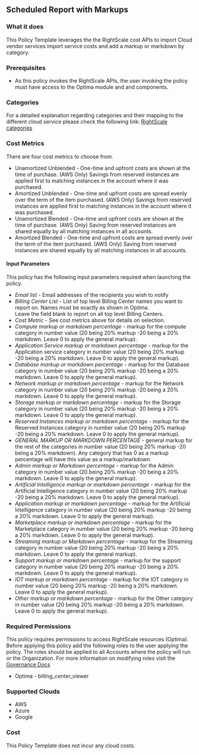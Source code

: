 ## Scheduled Report with Markups 

### What it does

This Policy Template leverages the the RightScale cost APIs to import Cloud vendor services import service costs and add a markup or markdown by category.   

### Prerequisites

- As this policy invokes the RightScale APIs, the user invoking the policy must have access to the Optima module and and components.

### Categories 
For a detailed explanation regarding categories and their mapping to the different cloud service please check the following link: [RightScale categories](https://helpnet.flexerasoftware.com/Optima/#helplibrary/RightScale_generated_Cost_Dimension__Category.htm#)

### Cost Metrics

There are four cost metrics to choose from.

- Unamortized Unblended - One-time and upfront costs are shown at the time of purchase. (AWS Only) Savings from reserved instances are applied first to matching instances in the account where it was purchased.
- Amortized Unblended - One-time and upfront costs are spread evenly over the term of the item purchased. (AWS Only) Savings from reserved instances are applied first to matching instances in the account where it was purchased.
- Unamortized Blended - One-time and upfront costs are shown at the time of purchase. (AWS Only) Saving from reserved instances are shared equally by all matching instances in all accounts.
- Amortized Blended - One-time and upfront costs are spread evenly over the term of the item purchased. (AWS Only) Saving from reserved instances are shared equally by all matching instances in all accounts.

#### Input Parameters

This policy has the following input parameters required when launching the policy.
- *Email list* - Email addresses of the recipients you wish to notify
- *Billing Center List* - List of top level Billing Center names you want to report on.  Names must be exactly as shown in Optima.  
Leave the field blank to report on all top level Billing Centers.
- *Cost Metric* - See cost metrics above for details on selection.
- *Compute markup or markdown percentage* - markup for the compute category in number value (20 being 20% markup -20 being a 20% markdown. Leave 0 to apply the general markup).
- *Application Service markup or markdown percentage* - markup for the Application service category in number value (20 being 20% markup -20 being a 20% markdown. Leave 0 to apply the general markup).
- *Database markup or markdown percentage* - markup for the Database category in number value (20 being 20% markup -20 being a 20% markdown. Leave 0 to apply the general markup).
- *Network markup or markdown percentage* - markup for the Network category in number value (20 being 20% markup -20 being a 20% markdown. Leave 0 to apply the general markup).
- *Storage markup or markdown percentage* - markup for the Storage category in number value (20 being 20% markup -20 being a 20% markdown. Leave 0 to apply the general markup).
- *Reserved Instances markup or markdown percentage* - markup for the Reserved Instances category in number value (20 being 20% markup -20 being a 20% markdown. Leave 0 to apply the general markup).
- *GENERAL MARKUP OR MARKDOWN PERCENTAGE* - general markup for the rest of the categories in number value (20 being 20% markup -20 being a 20% markdown). Any category that has 0 as a markup percentage will have this value as a markup/markdown
- *Admin markup or Markdown percentage* - markup for the Admin category in number value (20 being 20% markup -20 being a 20% markdown. Leave 0 to apply the general markup).
- *Artificial Intelligence markup or markdown percentage* - markup for the Artificial Intelligence category in number value (20 being 20% markup -20 being a 20% markdown. Leave 0 to apply the general markup).
- *Application markup or markdown percentage* - markup for the Artificial Intelligence category in number value (20 being 20% markup -20 being a 20% markdown. Leave 0 to apply the general markup).
- *Marketplace markup or markdown percentage* - markup for the Marketplace category in number value (20 being 20% markup -20 being a 20% markdown. Leave 0 to apply the general markup).
- *Streaming markup or Markdown percentage* - markup for the Streaming category in number value (20 being 20% markup -20 being a 20% markdown. Leave 0 to apply the general markup).
- *Support markup or markdown percentage* - markup for the support category in number value (20 being 20% markup -20 being a 20% markdown. Leave 0 to apply the general markup).
- *IOT markup or markdown percentage* - markup for the IOT category in number value (20 being 20% markup -20 being a 20% markdown. Leave 0 to apply the general markup).
- *Other markup or markdown percentage* - markup for the Other category in number value (20 being 20% markup -20 being a 20% markdown. Leave 0 to apply the general markup).

### Required Permissions

This policy requires permissions to access RightScale resources (Optima).  Before applying this policy add the following roles to the user applying the policy.  The roles should be applied to all Accounts where the policy will run or the Organization. For more information on modifying roles visit the [Governance Docs](https://docs.rightscale.com/cm/ref/user_roles.html)

- Optima - billing_center_viewer

### Supported Clouds

- AWS
- Azure
- Google

### Cost

This Policy Template does not incur any cloud costs.


